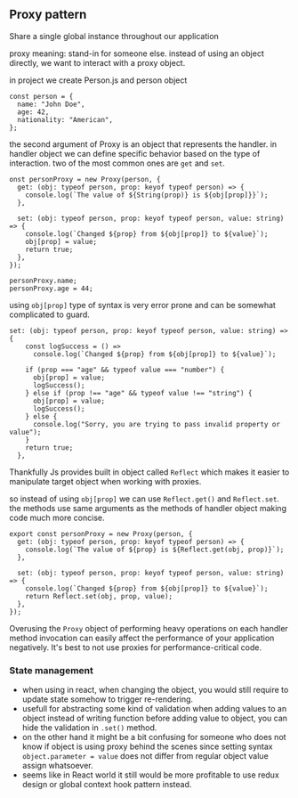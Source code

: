 ## Proxy pattern

Share a single global instance throughout our application

proxy meaning: stand-in for someone else. instead of using an object directly, we want to interact with a proxy object.

in project we create Person.js and person object
```
const person = {
  name: "John Doe",
  age: 42,
  nationality: "American",
};
```
the second argument of Proxy is an object that represents the handler. in handler object we can define specific behavior based on the type of interaction. two of the most common ones are `get` and `set`.
```
onst personProxy = new Proxy(person, {
  get: (obj: typeof person, prop: keyof typeof person) => {
    console.log(`The value of ${String(prop)} is ${obj[prop]}}`);
  },

  set: (obj: typeof person, prop: keyof typeof person, value: string) => {
    console.log(`Changed ${prop} from ${obj[prop]} to ${value}`);
    obj[prop] = value;
    return true;
  },
});

personProxy.name;
personProxy.age = 44;
```

using `obj[prop]` type of syntax is very error prone and can be somewhat complicated to guard.
```
set: (obj: typeof person, prop: keyof typeof person, value: string) => {
    const logSuccess = () =>
      console.log(`Changed ${prop} from ${obj[prop]} to ${value}`);

    if (prop === "age" && typeof value === "number") {
      obj[prop] = value;
      logSuccess();
    } else if (prop !== "age" && typeof value !== "string") {
      obj[prop] = value;
      logSuccess();
    } else {
      console.log("Sorry, you are trying to pass invalid property or value");
    }
    return true;
  },
```
Thankfully Js provides built in object called `Reflect` which makes it easier to manipulate target object when working with proxies.

so instead of using `obj[prop]` we can use `Reflect.get()` and `Reflect.set`. the methods use same arguments as the methods of handler object making code much more concise.
```
export const personProxy = new Proxy(person, {
  get: (obj: typeof person, prop: keyof typeof person) => {
    console.log(`The value of ${prop} is ${Reflect.get(obj, prop)}`);
  },

  set: (obj: typeof person, prop: keyof typeof person, value: string) => {
    console.log(`Changed ${prop} from ${obj[prop]} to ${value}`);
    return Reflect.set(obj, prop, value);
  },
});
```

Overusing the `Proxy` object of performing heavy operations on each handler method invocation can easily affect the performance of your application negatively. It's best to not use proxies for performance-critical code.

### State management
- when using in react, when changing the object, you would still require to update state somehow to trigger re-rendering.
- usefull for abstracting some kind of validation when adding values to an object instead of writing function before adding value to object, you can hide the validation in `.set()` method.
- on the other hand it might be a bit confusing for someone who does not know if object is using proxy behind the scenes since setting syntax `object.parameter = value` does not differ from regular object value assign whatsoever.
- seems like in React world it still would be more profitable to use redux design or global context hook pattern instead.